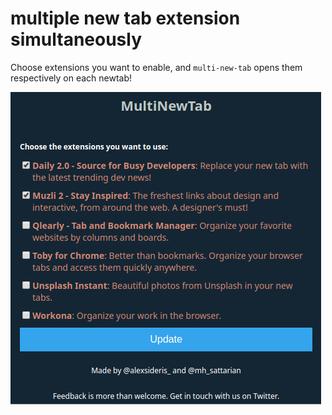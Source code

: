 # multiple new tab extension simultaneously

Choose extensions you want to enable, and `multi-new-tab` opens them respectively on each newtab!

![screenshot.png](/assets/screenshot.png)